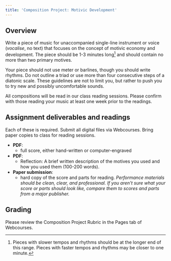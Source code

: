 ```yaml
---
title: 'Composition Project: Motivic Development'
---
```


## Overview

Write a piece of music for unaccompanied single-line instrument or voice (_vocalise_, no text) that focuses on the concept of motivic economy and development. The piece should be 1-3 minutes long[^length] and should contain no more than two primary motives.

Your piece should not use meter or barlines, though you should write rhythms. Do not outline a triad or use more than four consecutive steps of a diatonic scale. These guidelines are not to limit you, but rather to push you to try new and possibly uncomfortable sounds.

All compositions will be read in our class reading sessions. Please confirm with those reading your music at least one week prior to the readings.

## Assignment deliverables and readings

Each of these is required. Submit all digital files via Webcourses. Bring paper copies to class for reading sessions.

* **PDF**:
    * full score, either hand-written or computer-engraved
* **PDF**:
    * Reflection: A brief written description of the motives you used and how you used them (100-200 words).
* **Paper submission**:
    * hard copy of the score and parts for reading. *Performance materials should be clean, clear, and professional. If you aren't sure what your score or parts should look like, compare them to scores and parts from a major publisher.*

## Grading

Please review the Composition Project Rubric in the Pages tab of Webcourses.

[^length]: Pieces with slower tempos and rhythms should be at the longer end of this range. Pieces with faster tempos and rhythms may be closer to one minute.
